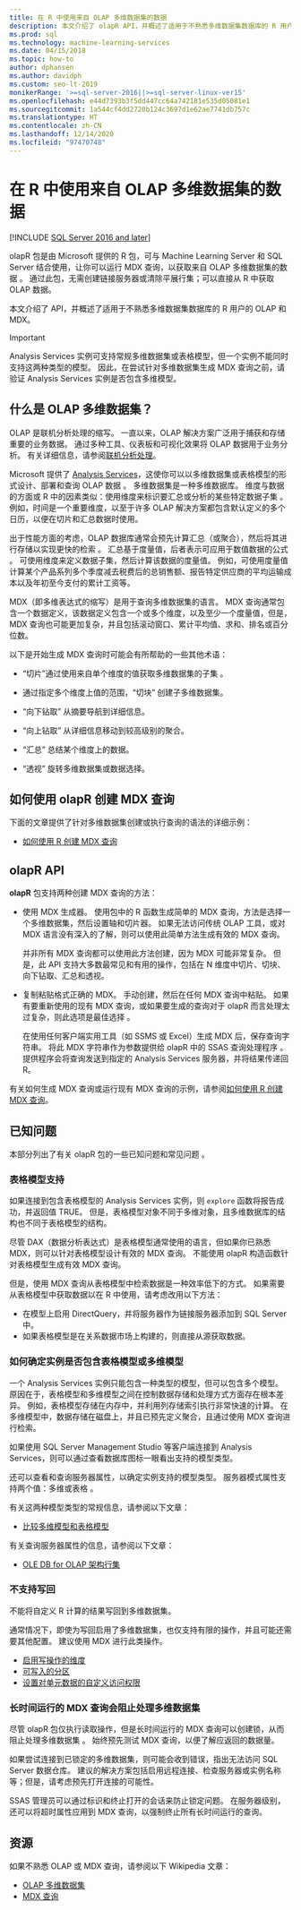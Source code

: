 ```yaml
---
title: 在 R 中使用来自 OLAP 多维数据集的数据
description: 本文介绍了 olapR API，并概述了适用于不熟悉多维数据集数据库的 R 用户的 OLAP 和 MDX。
ms.prod: sql
ms.technology: machine-learning-services
ms.date: 04/15/2018
ms.topic: how-to
author: dphansen
ms.author: davidph
ms.custom: seo-lt-2019
monikerRange: '>=sql-server-2016||>=sql-server-linux-ver15'
ms.openlocfilehash: e44d7393b3f5dd447cc64a742181e535d05081e1
ms.sourcegitcommit: 1a544cf4dd2720b124c3697d1e62ae7741db757c
ms.translationtype: HT
ms.contentlocale: zh-CN
ms.lasthandoff: 12/14/2020
ms.locfileid: "97470748"
---
```

# <a name="using-data-from-olap-cubes-in-r"></a>在 R 中使用来自 OLAP 多维数据集的数据
[!INCLUDE [SQL Server 2016 and later](../../includes/applies-to-version/sqlserver2016.md)]

olapR 包是由 Microsoft 提供的 R 包，可与 Machine Learning Server 和 SQL Server 结合使用，让你可以运行 MDX 查询，以获取来自 OLAP 多维数据集的数据  。 通过此包，无需创建链接服务器或清除平展行集；可以直接从 R 中获取 OLAP 数据。

本文介绍了 API，并概述了适用于不熟悉多维数据集数据库的 R 用户的 OLAP 和 MDX。

> [!IMPORTANT]
> Analysis Services 实例可支持常规多维数据集或表格模型，但一个实例不能同时支持这两种类型的模型。 因此，在尝试针对多维数据集生成 MDX 查询之前，请验证 Analysis Services 实例是否包含多维模型。

## <a name="what-is-an-olap-cube"></a>什么是 OLAP 多维数据集？

OLAP 是联机分析处理的缩写。 一直以来，OLAP 解决方案广泛用于捕获和存储重要的业务数据。 通过多种工具、仪表板和可视化效果将 OLAP 数据用于业务分析。 有关详细信息，请参阅[联机分析处理](https://en.wikipedia.org/wiki/Online_analytical_processing)。

Microsoft 提供了 [Analysis Services](/analysis-services/analysis-services-overview)，这使你可以以多维数据集或表格模型的形式设计、部署和查询 OLAP 数据   。 多维数据集是一种多维数据库。 维度与数据的方面或 R 中的因素类似：使用维度来标识要汇总或分析的某些特定数据子集  。 例如，时间是一个重要维度，以至于许多 OLAP 解决方案都包含默认定义的多个日历，以便在切片和汇总数据时使用。 

出于性能方面的考虑，OLAP 数据库通常会预先计算汇总（或聚合），然后将其进行存储以实现更快的检索  。 汇总基于度量值，后者表示可应用于数值数据的公式  。 可使用维度来定义数据子集，然后计算该数据的度量值。 例如，可使用度量值计算某个产品系列多个季度减去税费后的总销售额、报告特定供应商的平均运输成本以及年初至今支付的累计工资等。

MDX（即多维表达式的缩写）是用于查询多维数据集的语言。 MDX 查询通常包含一个数据定义，该数据定义包含一个或多个维度，以及至少一个度量值，但是，MDX 查询也可能更加复杂，并且包括滚动窗口、累计平均值、求和、排名或百分位数。 

以下是开始生成 MDX 查询时可能会有所帮助的一些其他术语：

+ “切片”通过使用来自单个维度的值获取多维数据集的子集  。

+ 通过指定多个维度上值的范围，“切块”  创建子多维数据集。

+ “向下钻取”  从摘要导航到详细信息。

+ “向上钻取”  从详细信息移动到较高级别的聚合。

+ “汇总”  总结某个维度上的数据。

+ “透视”  旋转多维数据集或数据选择。

## <a name="how-to-use-olapr-to-create-mdx-queries"></a>如何使用 olapR 创建 MDX 查询

下面的文章提供了针对多维数据集创建或执行查询的语法的详细示例：

+ [如何使用 R 创建 MDX 查询](../../machine-learning/r/how-to-create-mdx-queries-using-olapr.md)

## <a name="olapr-api"></a>olapR API

**olapR** 包支持两种创建 MDX 查询的方法：

- 使用 MDX 生成器。  使用包中的 R 函数生成简单的 MDX 查询，方法是选择一个多维数据集，然后设置轴和切片器。 如果无法访问传统 OLAP 工具，或对 MDX 语言没有深入的了解，则可以使用此简单方法生成有效的 MDX 查询。

    并非所有 MDX 查询都可以使用此方法创建，因为 MDX 可能非常复杂。 但是，此 API 支持大多数最常见和有用的操作，包括在 N 维度中切片、切块、向下钻取、汇总和透视。

+ 复制粘贴格式正确的 MDX。  手动创建，然后在任何 MDX 查询中粘贴。 如果有要重新使用的现有 MDX 查询，或如果要生成的查询对于 olapR 而言处理太过复杂，则此选项是最佳选择  。

    在使用任何客户端实用工具（如 SSMS 或 Excel）生成 MDX 后，保存查询字符串。 将此 MDX 字符串作为参数提供给 olapR 中的 SSAS 查询处理程序   。 提供程序会将查询发送到指定的 Analysis Services 服务器，并将结果传递回 R。 

有关如何生成 MDX 查询或运行现有 MDX 查询的示例，请参阅[如何使用 R 创建 MDX 查询](../../machine-learning/r/how-to-create-mdx-queries-using-olapr.md)。

## <a name="known-issues"></a>已知问题

本部分列出了有关 olapR 包的一些已知问题和常见问题  。

### <a name="tabular-model-support"></a>表格模型支持

如果连接到包含表格模型的 Analysis Services 实例，则 `explore` 函数将报告成功，并返回值 TRUE。 但是，表格模型对象不同于多维对象，且多维数据库的结构也不同于表格模型的结构。

尽管 DAX（数据分析表达式）是表格模型通常使用的语言，但如果你已熟悉 MDX，则可以针对表格模型设计有效的 MDX 查询。 不能使用 olapR 构造函数针对表格模型生成有效 MDX 查询。

但是，使用 MDX 查询从表格模型中检索数据是一种效率低下的方式。 如果需要从表格模型中获取数据以在 R 中使用，请考虑改用以下方法：

+ 在模型上启用 DirectQuery，并将服务器作为链接服务器添加到 SQL Server 中。 
+ 如果表格模型是在关系数据市场上构建的，则直接从源获取数据。

### <a name="how-to-determine-whether-an-instance-contains-tabular-or-multidimensional-models"></a>如何确定实例是否包含表格模型或多维模型

一个 Analysis Services 实例只能包含一种类型的模型，但可以包含多个模型。 原因在于，表格模型和多维模型之间在控制数据存储和处理方式方面存在根本差异。 例如，表格模型存储在内存中，并利用列存储索引执行非常快速的计算。 在多维模型中，数据存储在磁盘上，并且已预先定义聚合，且通过使用 MDX 查询进行检索。

如果使用 SQL Server Management Studio 等客户端连接到 Analysis Services，则可以通过查看数据库图标一眼看出支持的模型类型。

还可以查看和查询服务器属性，以确定实例支持的模型类型。 服务器模式属性支持两个值：多维或表格    。

有关这两种模型类型的常规信息，请参阅以下文章：

+ [比较多维模型和表格模型](/analysis-services/comparing-tabular-and-multidimensional-solutions-ssas)

有关查询服务器属性的信息，请参阅以下文章：

+ [OLE DB for OLAP 架构行集](/previous-versions/sql/sql-server-2012/ms126079(v=sql.110))

### <a name="writeback-is-not-supported"></a>不支持写回

不能将自定义 R 计算的结果写回到多维数据集。

通常情况下，即使为写回启用了多维数据集，也仅支持有限的操作，并且可能还需要其他配置。 建议使用 MDX 进行此类操作。

+ [启用写操作的维度](/analysis-services/multidimensional-models-olap-logical-dimension-objects/write-enabled-dimensions)
+ [可写入的分区](/analysis-services/multidimensional-models-olap-logical-cube-objects/partitions-write-enabled-partitions)
+ [设置对单元数据的自定义访问权限](/analysis-services/multidimensional-models/grant-custom-access-to-cell-data-analysis-services)

### <a name="long-running-mdx-queries-block-cube-processing"></a>长时间运行的 MDX 查询会阻止处理多维数据集

尽管 olapR 包仅执行读取操作，但是长时间运行的 MDX 查询可以创建锁，从而阻止处理多维数据集  。 始终预先测试 MDX 查询，以便了解应返回的数据量。

如果尝试连接到已锁定的多维数据集，则可能会收到错误，指出无法访问 SQL Server 数据仓库。 建议的解决方案包括启用远程连接、检查服务器或实例名称等；但是，请考虑预先打开连接的可能性。

SSAS 管理员可以通过标识和终止打开的会话来防止锁定问题。 在服务器级别，还可以将超时属性应用到 MDX 查询，以强制终止所有长时间运行的查询。

## <a name="resources"></a>资源

如果不熟悉 OLAP 或 MDX 查询，请参阅以下 Wikipedia 文章： 

+ [OLAP 多维数据集](https://en.wikipedia.org/wiki/OLAP_cube)
+ [MDX 查询](https://en.wikipedia.org/wiki/MultiDimensional_eXpressions)